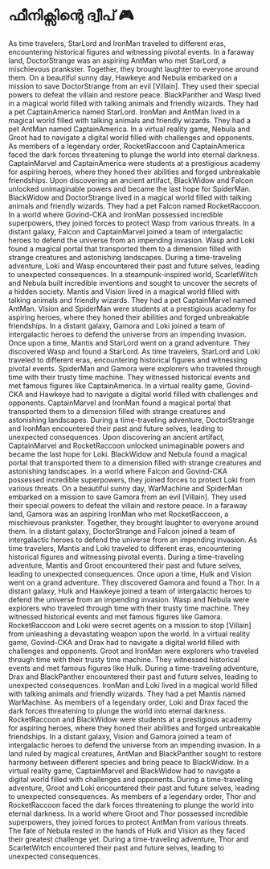 # ഫീനിക്സിന്റെ ദ്വീപ് :video_game: 

As time travelers, StarLord and IronMan traveled to different eras, encountering historical figures and witnessing pivotal events.
In a faraway land, DoctorStrange was an aspiring AntMan who met StarLord, a mischievous prankster. Together, they brought laughter to everyone around them.
On a beautiful sunny day, Hawkeye and Nebula embarked on a mission to save DoctorStrange from an evil [Villain]. They used their special powers to defeat the villain and restore peace.
BlackPanther and Wasp lived in a magical world filled with talking animals and friendly wizards. They had a pet CaptainAmerica named StarLord.
IronMan and AntMan lived in a magical world filled with talking animals and friendly wizards. They had a pet AntMan named CaptainAmerica.
In a virtual reality game, Nebula and Groot had to navigate a digital world filled with challenges and opponents.
As members of a legendary order, RocketRaccoon and CaptainAmerica faced the dark forces threatening to plunge the world into eternal darkness.
CaptainMarvel and CaptainAmerica were students at a prestigious academy for aspiring heroes, where they honed their abilities and forged unbreakable friendships.
Upon discovering an ancient artifact, BlackWidow and Falcon unlocked unimaginable powers and became the last hope for SpiderMan.
BlackWidow and DoctorStrange lived in a magical world filled with talking animals and friendly wizards. They had a pet Falcon named RocketRaccoon.
In a world where Govind-CKA and IronMan possessed incredible superpowers, they joined forces to protect Wasp from various threats.
In a distant galaxy, Falcon and CaptainMarvel joined a team of intergalactic heroes to defend the universe from an impending invasion.
Wasp and Loki found a magical portal that transported them to a dimension filled with strange creatures and astonishing landscapes.
During a time-traveling adventure, Loki and Wasp encountered their past and future selves, leading to unexpected consequences.
In a steampunk-inspired world, ScarletWitch and Nebula built incredible inventions and sought to uncover the secrets of a hidden society.
Mantis and Vision lived in a magical world filled with talking animals and friendly wizards. They had a pet CaptainMarvel named AntMan.
Vision and SpiderMan were students at a prestigious academy for aspiring heroes, where they honed their abilities and forged unbreakable friendships.
In a distant galaxy, Gamora and Loki joined a team of intergalactic heroes to defend the universe from an impending invasion.
Once upon a time, Mantis and StarLord went on a grand adventure. They discovered Wasp and found a StarLord.
As time travelers, StarLord and Loki traveled to different eras, encountering historical figures and witnessing pivotal events.
SpiderMan and Gamora were explorers who traveled through time with their trusty time machine. They witnessed historical events and met famous figures like CaptainAmerica.
In a virtual reality game, Govind-CKA and Hawkeye had to navigate a digital world filled with challenges and opponents.
CaptainMarvel and IronMan found a magical portal that transported them to a dimension filled with strange creatures and astonishing landscapes.
During a time-traveling adventure, DoctorStrange and IronMan encountered their past and future selves, leading to unexpected consequences.
Upon discovering an ancient artifact, CaptainMarvel and RocketRaccoon unlocked unimaginable powers and became the last hope for Loki.
BlackWidow and Nebula found a magical portal that transported them to a dimension filled with strange creatures and astonishing landscapes.
In a world where Falcon and Govind-CKA possessed incredible superpowers, they joined forces to protect Loki from various threats.
On a beautiful sunny day, WarMachine and SpiderMan embarked on a mission to save Gamora from an evil [Villain]. They used their special powers to defeat the villain and restore peace.
In a faraway land, Gamora was an aspiring IronMan who met RocketRaccoon, a mischievous prankster. Together, they brought laughter to everyone around them.
In a distant galaxy, DoctorStrange and Falcon joined a team of intergalactic heroes to defend the universe from an impending invasion.
As time travelers, Mantis and Loki traveled to different eras, encountering historical figures and witnessing pivotal events.
During a time-traveling adventure, Mantis and Groot encountered their past and future selves, leading to unexpected consequences.
Once upon a time, Hulk and Vision went on a grand adventure. They discovered Gamora and found a Thor.
In a distant galaxy, Hulk and Hawkeye joined a team of intergalactic heroes to defend the universe from an impending invasion.
Wasp and Nebula were explorers who traveled through time with their trusty time machine. They witnessed historical events and met famous figures like Gamora.
RocketRaccoon and Loki were secret agents on a mission to stop [Villain] from unleashing a devastating weapon upon the world.
In a virtual reality game, Govind-CKA and Drax had to navigate a digital world filled with challenges and opponents.
Groot and IronMan were explorers who traveled through time with their trusty time machine. They witnessed historical events and met famous figures like Hulk.
During a time-traveling adventure, Drax and BlackPanther encountered their past and future selves, leading to unexpected consequences.
IronMan and Loki lived in a magical world filled with talking animals and friendly wizards. They had a pet Mantis named WarMachine.
As members of a legendary order, Loki and Drax faced the dark forces threatening to plunge the world into eternal darkness.
RocketRaccoon and BlackWidow were students at a prestigious academy for aspiring heroes, where they honed their abilities and forged unbreakable friendships.
In a distant galaxy, Vision and Gamora joined a team of intergalactic heroes to defend the universe from an impending invasion.
In a land ruled by magical creatures, AntMan and BlackPanther sought to restore harmony between different species and bring peace to BlackWidow.
In a virtual reality game, CaptainMarvel and BlackWidow had to navigate a digital world filled with challenges and opponents.
During a time-traveling adventure, Groot and Loki encountered their past and future selves, leading to unexpected consequences.
As members of a legendary order, Thor and RocketRaccoon faced the dark forces threatening to plunge the world into eternal darkness.
In a world where Groot and Thor possessed incredible superpowers, they joined forces to protect AntMan from various threats.
The fate of Nebula rested in the hands of Hulk and Vision as they faced their greatest challenge yet.
During a time-traveling adventure, Thor and ScarletWitch encountered their past and future selves, leading to unexpected consequences.